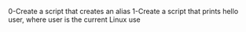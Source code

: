 0-Create a script that creates an alias
1-Create a script that prints hello user, where user is the current Linux use
